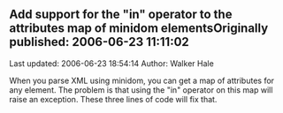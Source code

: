 ## Add support for the "in" operator to the attributes map of minidom elementsOriginally published: 2006-06-23 11:11:02 
Last updated: 2006-06-23 18:54:14 
Author: Walker Hale 
 
When you parse XML using minidom, you can get a map of attributes for any element. The problem is that using the "in" operator on this map will raise an exception.  These three lines of code will fix that.